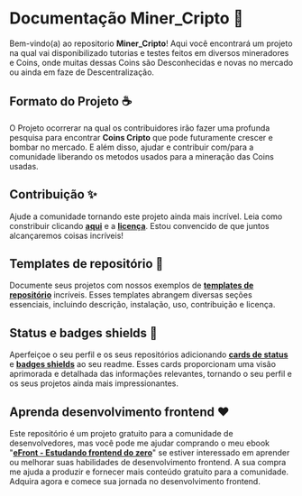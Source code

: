 # Documentação Miner_Cripto 📜

Bem-vindo(a) ao repositorio **Miner_Cripto**! Aqui você encontrará um projeto na qual vai disponibilizado tutorias e testes feitos em diversos mineradores e Coins, onde muitas dessas Coins são Desconhecidas e novas no mercado ou ainda em faze de Descentralização.

## Formato do Projeto ☕️

O Projeto ocorrerar na qual os contribuidores irão fazer uma profunda pesquisa para encontrar **Coins Cripto** que pode futuramente crescer e bombar no mercado. E além disso, ajudar e contribuir com/para a comunidade liberando os metodos usados para a mineração das Coins usadas.

## Contribuição ✨

Ajude a comunidade tornando este projeto ainda mais incrível. Leia como constribuir clicando **[aqui](https://github.com/iuricode/readme-template/blob/main/CONTRIBUTING.md)** e a **[licença](https://github.com/iuricode/readme-template/blob/main/LICENSE.md)**. Estou convencido de que juntos alcançaremos coisas incríveis! 

## Templates de repositório 🎉

Documente seus projetos com nossos exemplos de **[templates de repositório](https://github.com/iuricode/readme-template/tree/main/repositorio)** incríveis. Esses templates abrangem diversas seções essenciais, incluindo descrição, instalação, uso, contribuição e licença.

## Status e badges shields 🦄

Aperfeiçoe o seu perfil e os seus repositórios adicionando **[cards de status](https://github.com/iuricode/readme-template/tree/main/cards-status/readme.md)** e **[badges shields](https://github.com/iuricode/readme-template/tree/main/badges-shields/readme.md)** ao seu readme. Esses cards proporcionam uma visão aprimorada e detalhada das informações relevantes, tornando o seu perfil e os seus projetos ainda mais impressionantes.

## Aprenda desenvolvimento frontend ❤️

Este repositório é um projeto gratuito para a comunidade de desenvolvedores, mas você pode me ajudar comprando o meu ebook "**[eFront - Estudando frontend do zero](https://iuricode.com/efront)**" se estiver interessado em aprender ou melhorar suas habilidades de desenvolvimento frontend. A sua compra me ajuda a produzir e fornecer mais conteúdo gratuito para a comunidade. Adquira agora e comece sua jornada no desenvolvimento frontend.
